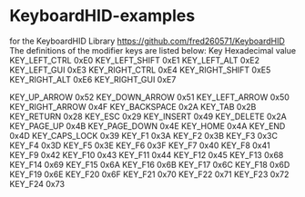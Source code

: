 # KeyboardHID-examples
for the KeyboardHID Library
https://github.com/fred260571/KeyboardHID
The definitions of the modifier keys are listed below:
Key 	Hexadecimal value
KEY_LEFT_CTRL   0xE0
KEY_LEFT_SHIFT    0xE1
KEY_LEFT_ALT    0xE2
KEY_LEFT_GUI    0xE3
KEY_RIGHT_CTRL    0xE4
KEY_RIGHT_SHIFT   0xE5
KEY_RIGHT_ALT   0xE6
KEY_RIGHT_GUI   0xE7

KEY_UP_ARROW    0x52
KEY_DOWN_ARROW    0x51
KEY_LEFT_ARROW    0x50
KEY_RIGHT_ARROW   0x4F
KEY_BACKSPACE   0x2A
KEY_TAB       0x2B
KEY_RETURN      0x28
KEY_ESC       0x29
KEY_INSERT      0x49
KEY_DELETE      0x2A
KEY_PAGE_UP     0x4B
KEY_PAGE_DOWN   0x4E
KEY_HOME      0x4A
KEY_END       0x4D
KEY_CAPS_LOCK   0x39
KEY_F1        0x3A
KEY_F2        0x3B
KEY_F3        0x3C
KEY_F4        0x3D
KEY_F5        0x3E
KEY_F6        0x3F
KEY_F7        0x40
KEY_F8        0x41
KEY_F9        0x42
KEY_F10       0x43
KEY_F11       0x44
KEY_F12       0x45
KEY_F13       0x68
KEY_F14       0x69
KEY_F15       0x6A
KEY_F16       0x6B
KEY_F17       0x6C
KEY_F18       0x6D
KEY_F19       0x6E
KEY_F20       0x6F
KEY_F21       0x70
KEY_F22       0x71
KEY_F23       0x72
KEY_F24       0x73
